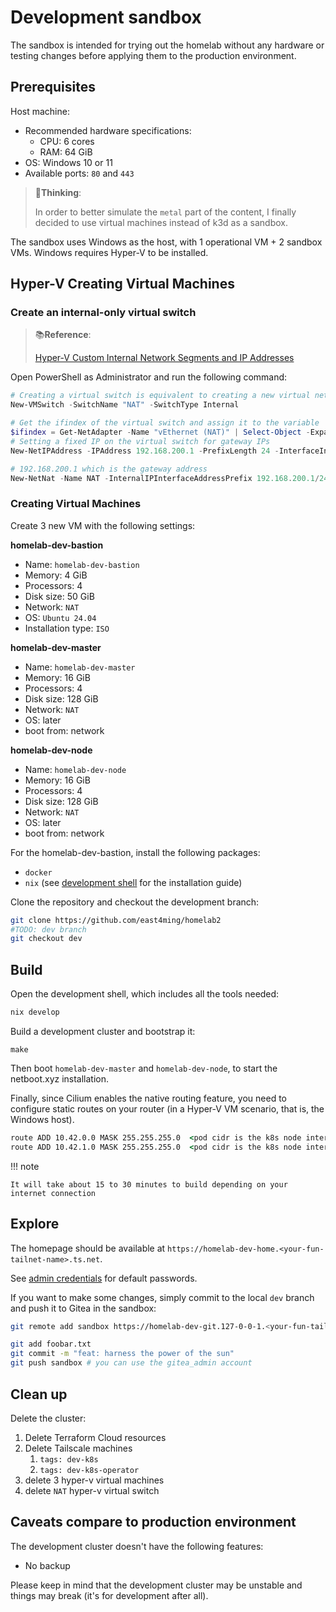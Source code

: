 # Development sandbox

The sandbox is intended for trying out the homelab without any hardware or testing changes before applying them to the production environment.

## Prerequisites

Host machine:

- Recommended hardware specifications:
  - CPU: 6 cores
  - RAM: 64 GiB
- OS: Windows 10 or 11
- Available ports: `80` and `443`

> 🤔**Thinking**:
>
> In order to better simulate the `metal` part of the content, I finally decided to use virtual machines instead of k3d as a sandbox.

The sandbox uses Windows as the host, with 1 operational VM + 2 sandbox VMs. Windows requires Hyper-V to be installed.

## Hyper-V Creating Virtual Machines

### Create an internal-only virtual switch

> 📚️**Reference**:
>
> [Hyper-V Custom Internal Network Segments and IP Addresses](https://zahui.fan/posts/6f952944/)

Open PowerShell as Administrator and run the following command:

```powershell
# Creating a virtual switch is equivalent to creating a new virtual network switch in the Hyper-V Manager interface
New-VMSwitch -SwitchName "NAT" -SwitchType Internal

# Get the ifindex of the virtual switch and assign it to the variable
$ifindex = Get-NetAdapter -Name "vEthernet (NAT)" | Select-Object -ExpandProperty 'ifIndex'
# Setting a fixed IP on the virtual switch for gateway IPs
New-NetIPAddress -IPAddress 192.168.200.1 -PrefixLength 24 -InterfaceIndex $ifindex

# 192.168.200.1 which is the gateway address
New-NetNat -Name NAT -InternalIPInterfaceAddressPrefix 192.168.200.1/24
```

### Creating Virtual Machines

Create 3 new VM with the following settings:

**homelab-dev-bastion**

- Name: `homelab-dev-bastion`
- Memory: 4 GiB
- Processors: 4
- Disk size: 50 GiB
- Network: `NAT`
- OS: `Ubuntu 24.04`
- Installation type: `ISO`

**homelab-dev-master**

- Name: `homelab-dev-master`
- Memory: 16 GiB
- Processors: 4
- Disk size: 128 GiB
- Network: `NAT`
- OS: later
- boot from: network

**homelab-dev-node**

- Name: `homelab-dev-node`
- Memory: 16 GiB
- Processors: 4
- Disk size: 128 GiB
- Network: `NAT`
- OS: later
- boot from: network

For the homelab-dev-bastion, install the following packages:

- `docker`
- `nix` (see [development shell](../concepts/development-shell.md) for the installation guide)

Clone the repository and checkout the development branch:

```sh
git clone https://github.com/east4ming/homelab2
#TODO: dev branch
git checkout dev
```

## Build

Open the development shell, which includes all the tools needed:

```sh
nix develop
```

Build a development cluster and bootstrap it:

```
make
```

Then boot `homelab-dev-master` and `homelab-dev-node`, to start the netboot.xyz installation.

Finally, since Cilium enables the native routing feature, you need to configure static routes on your router (in a Hyper-V VM scenario, that is, the Windows host).

```cmd
route ADD 10.42.0.0 MASK 255.255.255.0  <pod cidr is the k8s node internal ip address for 10.42.0.0>
route ADD 10.42.1.0 MASK 255.255.255.0  <pod cidr is the k8s node internal ip address for 10.42.1.0>
```

!!! note

    It will take about 15 to 30 minutes to build depending on your internet connection

## Explore

The homepage should be available at `https://homelab-dev-home.<your-fun-tailnet-name>.ts.net`.

See [admin credentials](../post-installation/#admin-credentials) for default passwords.

If you want to make some changes, simply commit to the local `dev` branch and push it to Gitea in the sandbox:

```sh
git remote add sandbox https://homelab-dev-git.127-0-0-1.<your-fun-tailnet-name>.ts.net/ops/homelab

git add foobar.txt
git commit -m "feat: harness the power of the sun"
git push sandbox # you can use the gitea_admin account
```

## Clean up

Delete the cluster:

1. Delete Terraform Cloud resources
2. Delete Tailscale machines
   1. `tags: dev-k8s`
   2. `tags: dev-k8s-operator`
3. delete 3 hyper-v virtual machines
4. delete `NAT` hyper-v virtual switch

## Caveats compare to production environment

The development cluster doesn't have the following features:

- No backup

Please keep in mind that the development cluster may be unstable and things may break (it's for development after all).
